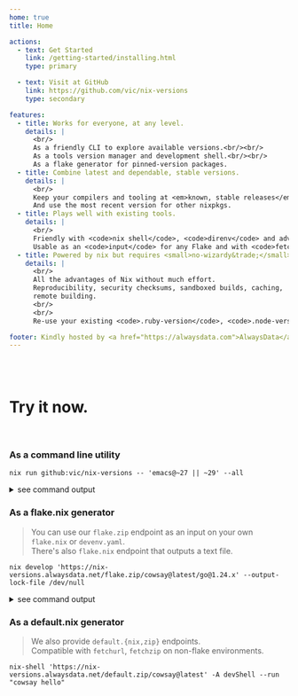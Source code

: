 ```yaml
---
home: true
title: Home

actions:
  - text: Get Started
    link: /getting-started/installing.html
    type: primary

  - text: Visit at GitHub
    link: https://github.com/vic/nix-versions
    type: secondary

features:
  - title: Works for everyone, at any level.
    details: |
      <br/>
      As a friendly CLI to explore available versions.<br/><br/>
      As a tools version manager and development shell.<br/><br/>
      As a flake generator for pinned-version packages.
  - title: Combine latest and dependable, stable versions.
    details: |
      <br/>
      Keep your compilers and tooling at <em>known, stable releases</em> that work with your current code.<br/><br/>
      And use the most recent version for other nixpkgs.
  - title: Plays well with existing tools.
    details: |
      <br/>
      Friendly with <code>nix shell</code>, <code>direnv</code> and advanced nix environments like <code>devenv</code> and <code>devshell</code>.<br/><br/>
      Usable as an <code>input</code> for any Flake and with <code>fetchurl</code> for non-flakes.
  - title: Powered by nix but requires <small>no-wizardy&trade;</small>
    details: |
      <br/>
      All the advantages of Nix without much effort.
      Reproducibility, security checksums, sandboxed builds, caching,
      remote building.
      <br/>
      <br/>
      Re-use your existing <code>.ruby-version</code>, <code>.node-version</code> project files.

footer: Kindly hosted by <a href="https://alwaysdata.com">AlwaysData</a> | Made with <3 by <a href="https://x.com/oeiuwq">@oeiuwq</a> and <a href="https://github.com/vic/nix-versions/graphs/contributors">contributors</a>.
---
```


<br/>
<br/>

# Try it now.
<br/>

### As a command line utility
```shell
nix run github:vic/nix-versions -- 'emacs@~27 || ~29' --all
```
<details><summary>see command output</summary>
<pre class="ansi-to-html">
<!-- @include: ./getting-started/emacs-27-29-all.ansi.html -->
</pre>
</details>


### As a flake.nix generator
> You can use our `flake.zip` endpoint as an input on your own `flake.nix` or `devenv.yaml`.<br/>
> There's also `flake.nix` endpoint that outputs a text file.
```shell
nix develop 'https://nix-versions.alwaysdata.net/flake.zip/cowsay@latest/go@1.24.x' --output-lock-file /dev/null
```
<details><summary>see command output</summary>
<pre class="ansi-to-html">
<!-- @include: ./flake-zip-cowsay-develop.ansi.html -->
</pre>
</details>

### As a default.nix generator
> We also provide `default.{nix,zip}` endpoints.<br/>
> Compatible with `fetchurl`, `fetchzip` on non-flake environments.
```shell
nix-shell 'https://nix-versions.alwaysdata.net/default.zip/cowsay@latest' -A devShell --run "cowsay hello"
```
